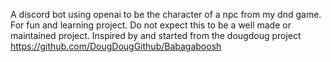 A discord bot using openai to be the character of a npc from my dnd game. 
For fun and learning project. Do not expect this to be a well made or maintained project.
Inspired by and started from the dougdoug project https://github.com/DougDougGithub/Babagaboosh
